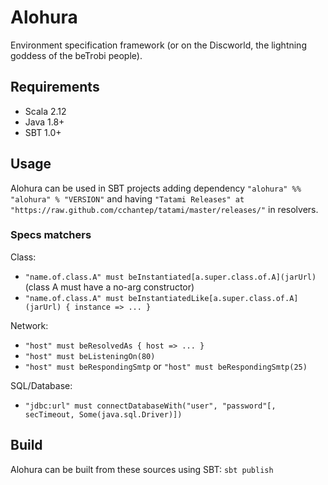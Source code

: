 # Alohura

Environment specification framework (or on the Discworld, the lightning goddess of the beTrobi people).

## Requirements

* Scala 2.12
* Java 1.8+
* SBT 1.0+

## Usage

Alohura can be used in SBT projects adding dependency `"alohura" %% "alohura" % "VERSION"` 
and having `"Tatami Releases" at "https://raw.github.com/cchantep/tatami/master/releases/"` in resolvers.

### Specs matchers

Class:
- `"name.of.class.A" must beInstantiated[a.super.class.of.A](jarUrl)` (class A must have a no-arg constructor)
- `"name.of.class.A" must beInstantiatedLike[a.super.class.of.A](jarUrl) { instance => ... }`

Network:
- `"host" must beResolvedAs { host => ... }`
- `"host" must beListeningOn(80)`
- `"host" must beRespondingSmtp` or `"host" must beRespondingSmtp(25)`

SQL/Database:
- `"jdbc:url" must connectDatabaseWith("user", "password"[, secTimeout, Some(java.sql.Driver)])`

## Build

Alohura can be built from these sources using SBT: `sbt publish`

